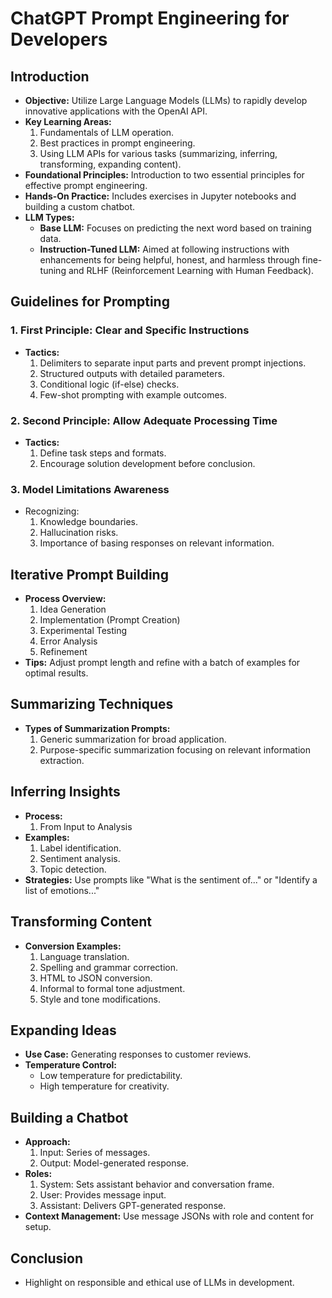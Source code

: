 # ChatGPT Prompt Engineering for Developers

## Introduction
- **Objective:** Utilize Large Language Models (LLMs) to rapidly develop innovative applications with the OpenAI API.
- **Key Learning Areas:**
  1. Fundamentals of LLM operation.
  2. Best practices in prompt engineering.
  3. Using LLM APIs for various tasks (summarizing, inferring, transforming, expanding content).
- **Foundational Principles:** Introduction to two essential principles for effective prompt engineering.
- **Hands-On Practice:** Includes exercises in Jupyter notebooks and building a custom chatbot.
- **LLM Types:**
  - **Base LLM:** Focuses on predicting the next word based on training data.
  - **Instruction-Tuned LLM:** Aimed at following instructions with enhancements for being helpful, honest, and harmless through fine-tuning and RLHF (Reinforcement Learning with Human Feedback).

## Guidelines for Prompting
### 1. First Principle: Clear and Specific Instructions
- **Tactics:**
  1. Delimiters to separate input parts and prevent prompt injections.
  2. Structured outputs with detailed parameters.
  3. Conditional logic (if-else) checks.
  4. Few-shot prompting with example outcomes.
### 2. Second Principle: Allow Adequate Processing Time
- **Tactics:**
  1. Define task steps and formats.
  2. Encourage solution development before conclusion.
### 3. Model Limitations Awareness
- Recognizing:
  1. Knowledge boundaries.
  2. Hallucination risks.
  3. Importance of basing responses on relevant information.

## Iterative Prompt Building
- **Process Overview:**
  1. Idea Generation
  2. Implementation (Prompt Creation)
  3. Experimental Testing
  4. Error Analysis
  5. Refinement
- **Tips:** Adjust prompt length and refine with a batch of examples for optimal results.

## Summarizing Techniques
- **Types of Summarization Prompts:**
  1. Generic summarization for broad application.
  2. Purpose-specific summarization focusing on relevant information extraction.

## Inferring Insights
- **Process:**
  1. From Input to Analysis
- **Examples:**
  1. Label identification.
  2. Sentiment analysis.
  3. Topic detection.
- **Strategies:** Use prompts like "What is the sentiment of..." or "Identify a list of emotions..."

## Transforming Content
- **Conversion Examples:**
  1. Language translation.
  2. Spelling and grammar correction.
  3. HTML to JSON conversion.
  4. Informal to formal tone adjustment.
  5. Style and tone modifications.

## Expanding Ideas
- **Use Case:** Generating responses to customer reviews.
- **Temperature Control:**
  - Low temperature for predictability.
  - High temperature for creativity.

## Building a Chatbot
- **Approach:**
  1. Input: Series of messages.
  2. Output: Model-generated response.
- **Roles:**
  1. System: Sets assistant behavior and conversation frame.
  2. User: Provides message input.
  3. Assistant: Delivers GPT-generated response.
- **Context Management:** Use message JSONs with role and content for setup.

## Conclusion
- Highlight on responsible and ethical use of LLMs in development.
